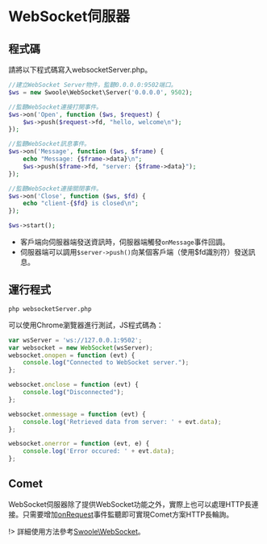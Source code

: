 # WebSocket伺服器

## 程式碼

請將以下程式碼寫入websocketServer.php。

```php
//建立WebSocket Server物件，監聽0.0.0.0:9502端口。
$ws = new Swoole\WebSocket\Server('0.0.0.0', 9502);

//監聽WebSocket連接打開事件。
$ws->on('Open', function ($ws, $request) {
    $ws->push($request->fd, "hello, welcome\n");
});

//監聽WebSocket訊息事件。
$ws->on('Message', function ($ws, $frame) {
    echo "Message: {$frame->data}\n";
    $ws->push($frame->fd, "server: {$frame->data}");
});

//監聽WebSocket連接關閉事件。
$ws->on('Close', function ($ws, $fd) {
    echo "client-{$fd} is closed\n";
});

$ws->start();
```

* 客戶端向伺服器端發送資訊時，伺服器端觸發`onMessage`事件回調。
* 伺服器端可以調用`$server->push()`向某個客戶端（使用$fd識別符）發送訊息。

## 運行程式

```shell
php websocketServer.php
```

可以使用Chrome瀏覽器進行測試，JS程式碼為：

```javascript
var wsServer = 'ws://127.0.0.1:9502';
var websocket = new WebSocket(wsServer);
websocket.onopen = function (evt) {
	console.log("Connected to WebSocket server.");
};

websocket.onclose = function (evt) {
	console.log("Disconnected");
};

websocket.onmessage = function (evt) {
	console.log('Retrieved data from server: ' + evt.data);
};

websocket.onerror = function (evt, e) {
	console.log('Error occured: ' + evt.data);
};
```

## Comet

WebSocket伺服器除了提供WebSocket功能之外，實際上也可以處理HTTP長連接。只需要增加[onRequest](/http_server?id=on)事件監聽即可實現Comet方案HTTP長輪詢。

!> 詳細使用方法參考[Swoole\WebSocket](/websocket_server)。
